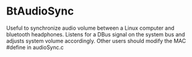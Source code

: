 # BtAudioSync

Useful to synchronize audio volume between a Linux computer and bluetooth headphones. Listens for a DBus signal on the system bus and adjusts system volume accordingly. Other users should modify the MAC #define in audioSync.c

